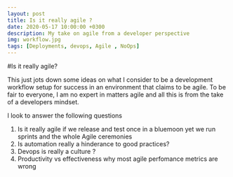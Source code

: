```yaml
---
layout: post
title: Is it really agile ?
date: 2020-05-17 10:00:00 +0300
description: My take on agile from a developer perspective
img: workflow.jpg
tags: [Deployments, devops, Agile , NoOps]
---
```


#Is it really agile?

This just jots down some ideas on what I consider to be a development workflow setup for success in an environment that claims to be agile. To be fair to everyone, I am no expert in matters agile and all this is from the take of a developers mindset.

I look to answer the following questions
1. Is it really agile if we release and test once in a bluemoon yet we run sprints and the whole Agile ceremonies
2. Is automation really a hinderance to good practices?
3. Devops is really a culture ?
4. Productivity vs effectiveness why most agile perfomance metrics are wrong

